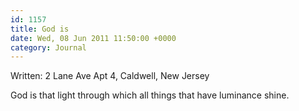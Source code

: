 ```yaml
---
id: 1157
title: God is
date: Wed, 08 Jun 2011 11:50:00 +0000
category: Journal
---
```


Written: 2 Lane Ave Apt 4, Caldwell, New Jersey

God is that light through which all things that have luminance shine.
